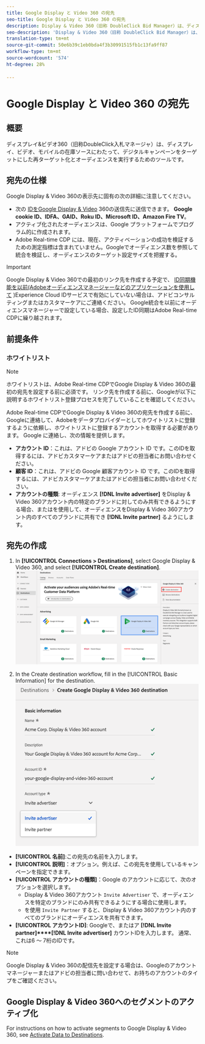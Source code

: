 ```yaml
---
title: Google Display と Video 360 の宛先
seo-title: Google Display と Video 360 の宛先
description: Display & Video 360（旧称 DoubleClick Bid Manager）は、ディスプレイ広告、ビデオ、モバイルの在庫ソースをまたいで、再ターゲティングと、オーディエンスにターゲットを絞ったデジタルキャンペーンの実行に使用できるツールです。
seo-description: 'Display & Video 360（旧称 DoubleClick Bid Manager）は、ディスプレイ広告、ビデオ、モバイルの在庫ソースをまたいで、再ターゲティングと、オーディエンスにターゲットを絞ったデジタルキャンペーンの実行に使用できるツールです。 '
translation-type: tm+mt
source-git-commit: 50e6b39c1eb0bda4f3b30991515fb1c13fa9ff87
workflow-type: tm+mt
source-wordcount: '574'
ht-degree: 28%

---
```



# Google Display と Video 360 の宛先

## 概要

ディスプレイ&amp;ビデオ360（旧称DoubleClick入札マネージャ）は、ディスプレイ、ビデオ、モバイルの在庫ソースにわたって、デジタルキャンペーンをターゲットにした再ターゲット化とオーディエンスを実行するためのツールです。

## 宛先の仕様

Google Display &amp; Video 360の表示先に固有の次の詳細に注意してください。

* 次の [IDをGoogle Display &amp; Video](../../identity-service/namespaces.md) 360の送信先に送信できます。 **Google cookie ID、IDFA、GAID、Roku ID、Microsoft ID、Amazon Fire TV**。
* アクティブ化されたオーディエンスは、Google プラットフォームでプログラム的に作成されます。
* Adobe Real-time CDP には、現在、アクティベーションの成功を検証するための測定指標は含まれていません。Googleでオーディエンス数を参照して統合を検証し、オーディエンスのターゲット設定サイズを把握する。

>[!IMPORTANT]
>
>Google Display &amp; Video 360での最初のリンク先を作成する予定で、 [ID同期機能を以前(Adobeオーディエンスマネージャーなどのアプリケーションを使用して](https://docs.adobe.com/content/help/ja-JP/id-service/using/id-service-api/methods/idsync.html) )Experience Cloud IDサービスで有効にしていない場合は、アドビコンサルティングまたはカスタマーケアにご連絡ください。 Google統合を以前にオーディエンスマネージャーで設定している場合、設定したID同期はAdobe Real-time CDPに繰り越されます。

## 前提条件

### ホワイトリスト

>[!NOTE]
>
>ホワイトリストは、Adobe Real-time CDPでGoogle Display &amp; Video 360の最初の宛先を設定する前に必須です。 リンク先を作成する前に、Googleが以下に説明するホワイトリスト登録プロセスを完了していることを確認してください。

Adobe Real-time CDPでGoogle Display &amp; Video 360の宛先を作成する前に、Googleに連絡して、Adobeをデータプロバイダーとしてホワイトリストに登録するように依頼し、ホワイトリストに登録するアカウントを取得する必要があります。 Google に連絡し、次の情報を提供します。

* **アカウント ID**：これは、アドビの Google アカウント ID です。このIDを取得するには、アドビカスタマーケアまたはアドビの担当者にお問い合わせください。
* **顧客 ID**：これは、アドビの Google 顧客アカウント ID です。このIDを取得するには、アドビカスタマーケアまたはアドビの担当者にお問い合わせください。
* **アカウントの種類**: オーディエンス **[!DNL Invite advertiser]** をDisplay &amp; Video 360アカウント内の特定のブランドに対してのみ共有できるようにする場合、またはを使用して、オーディエンスをDisplay &amp; Video 360アカウント内のすべてのブランドに共有でき **[!DNL Invite partner]** るようにします。

## 宛先の作成

1. In **[!UICONTROL Connections > Destinations]**, select Google Display &amp; Video 360, and select **[!UICONTROL Create destination]**.
   ![Googleディスプレイとビデオ360の宛先の接続](/help/rtcdp/destinations/assets/google-dv360-destination.png)

2. In the Create destination workflow, fill in the [!UICONTROL Basic Information] for the destination.
   ![Googleディスプレイ&amp;ビデオの基本情報360](/help/rtcdp/destinations/assets/google-dv360-basic-information.png)
* **[!UICONTROL 名前]**:この宛先の名前を入力します。
* **[!UICONTROL 説明]**：オプション。例えば、この宛先を使用しているキャンペーンを指定できます。
* **[!UICONTROL アカウントの種類]**：Google のアカウントに応じて、次のオプションを選択します。
   * Display &amp; Video 360アカウント `Invite Advertiser` で、オーディエンスを特定のブランドにのみ共有できるようにする場合に使用します。
   * を使用 `Invite Partner` すると、Display &amp; Video 360アカウント内のすべてのブランドにオーディエンスを共有できます。
* **[!UICONTROL アカウントID]**: Googleで、またはア **[!DNL Invite partner]****[!DNL Invite advertiser]** カウントIDを入力します。 通常、これは6 ～ 7桁のIDです。

>[!NOTE]
>
>Google Display &amp; Video 360の配信先を設定する場合は、Googleのアカウントマネージャーまたはアドビの担当者に問い合わせて、お持ちのアカウントのタイプをご確認ください。

## Google Display &amp; Video 360へのセグメントのアクティブ化

For instructions on how to activate segments to Google Display &amp; Video 360, see [Activate Data to Destinations](/help/rtcdp/destinations/activate-destinations.md).